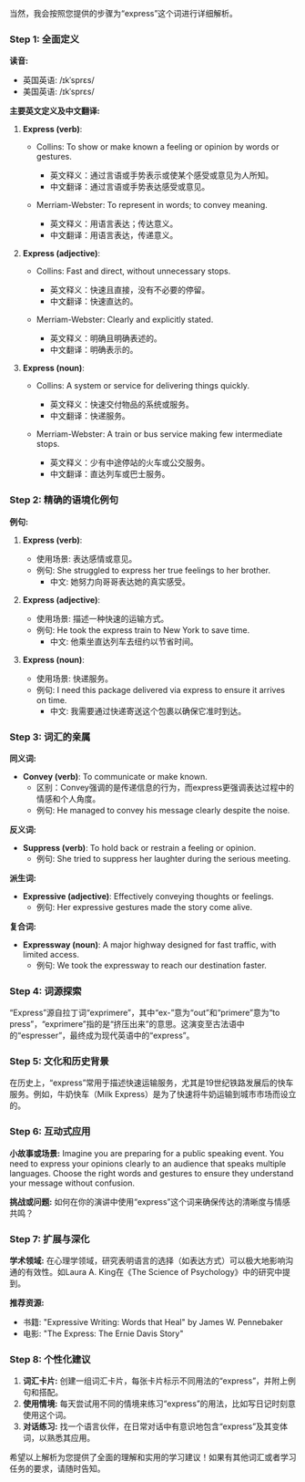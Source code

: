 当然，我会按照您提供的步骤为“express”这个词进行详细解析。

### Step 1: 全面定义

**读音:**
- 英国英语: /ɪkˈsprɛs/
- 美国英语: /ɪkˈsprɛs/

**主要英文定义及中文翻译:**
1. **Express (verb)**:
   - Collins: To show or make known a feeling or opinion by words or gestures. 
     - 英文释义：通过言语或手势表示或使某个感受或意见为人所知。
     - 中文翻译：通过言语或手势表达感受或意见。
   
   - Merriam-Webster: To represent in words; to convey meaning.
     - 英文释义：用语言表达；传达意义。
     - 中文翻译：用语言表达，传递意义。

2. **Express (adjective)**:
   - Collins: Fast and direct, without unnecessary stops.
     - 英文释义：快速且直接，没有不必要的停留。
     - 中文翻译：快速直达的。
   
   - Merriam-Webster: Clearly and explicitly stated.
     - 英文释义：明确且明确表述的。
     - 中文翻译：明确表示的。

3. **Express (noun)**:
   - Collins: A system or service for delivering things quickly.
     - 英文释义：快速交付物品的系统或服务。
     - 中文翻译：快递服务。
   
   - Merriam-Webster: A train or bus service making few intermediate stops.
     - 英文释义：少有中途停站的火车或公交服务。
     - 中文翻译：直达列车或巴士服务。

### Step 2: 精确的语境化例句

**例句:**

1. **Express (verb)**:
   - 使用场景: 表达感情或意见。
   - 例句: She struggled to express her true feelings to her brother.
     - 中文: 她努力向哥哥表达她的真实感受。

2. **Express (adjective)**:
   - 使用场景: 描述一种快速的运输方式。
   - 例句: He took the express train to New York to save time.
     - 中文: 他乘坐直达列车去纽约以节省时间。

3. **Express (noun)**:
   - 使用场景: 快递服务。
   - 例句: I need this package delivered via express to ensure it arrives on time.
     - 中文: 我需要通过快递寄送这个包裹以确保它准时到达。

### Step 3: 词汇的亲属

**同义词:**
- **Convey (verb)**: To communicate or make known. 
  - 区别：Convey强调的是传递信息的行为，而express更强调表达过程中的情感和个人角度。
  - 例句: He managed to convey his message clearly despite the noise.

**反义词:**
- **Suppress (verb)**: To hold back or restrain a feeling or opinion.
  - 例句: She tried to suppress her laughter during the serious meeting.

**派生词:**
- **Expressive (adjective)**: Effectively conveying thoughts or feelings.
  - 例句: Her expressive gestures made the story come alive.

**复合词:**
- **Expressway (noun)**: A major highway designed for fast traffic, with limited access.
  - 例句: We took the expressway to reach our destination faster.

### Step 4: 词源探索

“Express”源自拉丁词“exprimere”，其中“ex-”意为“out”和“primere”意为“to press”，“exprimere”指的是“挤压出来”的意思。这演变至古法语中的“espresser”，最终成为现代英语中的“express”。

### Step 5: 文化和历史背景

在历史上，“express”常用于描述快速运输服务，尤其是19世纪铁路发展后的快车服务。例如，牛奶快车（Milk Express）是为了快速将牛奶运输到城市市场而设立的。

### Step 6: 互动式应用

**小故事或场景:**
Imagine you are preparing for a public speaking event. You need to express your opinions clearly to an audience that speaks multiple languages. Choose the right words and gestures to ensure they understand your message without confusion.

**挑战或问题:**
如何在你的演讲中使用“express”这个词来确保传达的清晰度与情感共鸣？

### Step 7: 扩展与深化

**学术领域:**
在心理学领域，研究表明语言的选择（如表达方式）可以极大地影响沟通的有效性。如Laura A. King在《The Science of Psychology》中的研究中提到。

**推荐资源:**
- 书籍: "Expressive Writing: Words that Heal" by James W. Pennebaker
- 电影: "The Express: The Ernie Davis Story"

### Step 8: 个性化建议

1. **词汇卡片:** 创建一组词汇卡片，每张卡片标示不同用法的“express”，并附上例句和搭配。
2. **使用情境:** 每天尝试用不同的情境来练习“express”的用法，比如写日记时刻意使用这个词。
3. **对话练习:** 找一个语言伙伴，在日常对话中有意识地包含“express”及其变体词，以熟悉其应用。

希望以上解析为您提供了全面的理解和实用的学习建议！如果有其他词汇或者学习任务的要求，请随时告知。